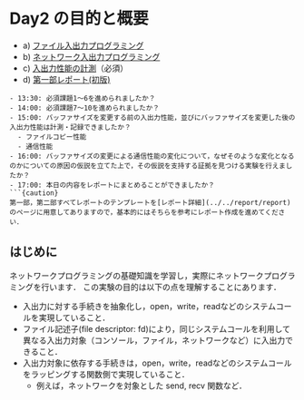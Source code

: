 # Day2 の目的と概要

- a) [ファイル入出力プログラミング](./file_IO_programming "ファイル入出力プログラミング")
- b) [ネットワーク入出力プログラミング](./network_IO_programming "ネットワーク入出力プログラミング")
- c) [入出力性能の計測](./measurement_IO_performance "入出力性能の計測")（必須）
- d) [第一部レポート(初版)](../../report/report "第一部レポート")

```{admonition} 本日の進捗確認チェックリスト
- 13:30: 必須課題1～6を進められましたか？
- 14:00: 必須課題7～10を進められましたか？
- 15:00: バッファサイズを変更する前の入出力性能，並びにバッファサイズを変更した後の入出力性能は計測・記録できましたか？
  - ファイルコピー性能
  - 通信性能
- 16:00: バッファサイズの変更による通信性能の変化について，なぜそのような変化となるのかについての原因の仮説を立てた上で，その仮説を支持する証拠を見つける実験を行えましたか？
- 17:00: 本日の内容をレポートにまとめることができましたか？
```{caution}
第一部，第二部すべてレポートのテンプレートを[レポート詳細](../../report/report)のページに用意してありますので，基本的にはそちらを参考にレポート作成を進めてください．
```

## はじめに

ネットワークプログラミングの基礎知識を学習し，実際にネットワークプログラミングを行います． この実験の目的は以下の点を理解することにあります．

- 入出力に対する手続きを抽象化し，open，write，readなどのシステムコールを実現していること．
- ファイル記述子(file descriptor: fd)により，同じシステムコールを利用して異なる入出力対象（コンソール，ファイル，ネットワークなど）に入出力できること．
- 入出力対象に依存する手続きは，open，write，readなどのシステムコールをラッピングする関数側で実現していること．
  - 例えば，ネットワークを対象とした send, recv 関数など．
